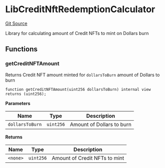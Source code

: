 # LibCreditNftRedemptionCalculator
[Git Source](https://github.com/ubiquity/ubiquity-dollar/blob/611472a5f67a5f2afa638846e4a81d1dc887f439/src/dollar/libraries/LibCreditNftRedemptionCalculator.sol)

Library for calculating amount of Credit NFTs to mint on Dollars burn


## Functions
### getCreditNFTAmount

Returns Credit NFT amount minted for `dollarsToBurn` amount of Dollars to burn


```solidity
function getCreditNFTAmount(uint256 dollarsToBurn) internal view returns (uint256);
```
**Parameters**

|Name|Type|Description|
|----|----|-----------|
|`dollarsToBurn`|`uint256`|Amount of Dollars to burn|

**Returns**

|Name|Type|Description|
|----|----|-----------|
|`<none>`|`uint256`|Amount of Credit NFTs to mint|


